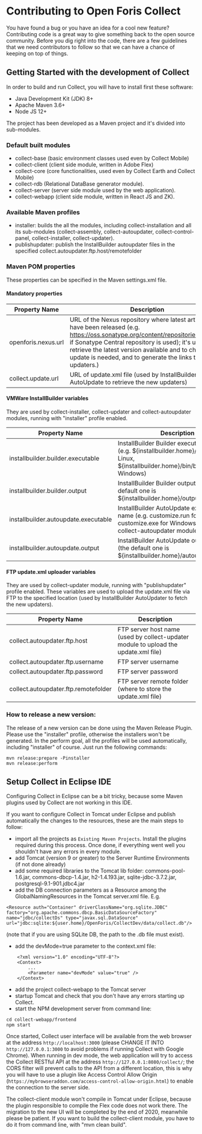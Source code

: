 # Contributing to Open Foris Collect 

You have found a bug or you have an idea for a cool new feature?
Contributing code is a great way to give something back to the open source community.
Before you dig right into the code, there are a few guidelines that we need contributors to follow so that we can have a chance of keeping on top of things.

## Getting Started with the development of Collect

In order to build and run Collect, you will have to install first these software:
* Java Development Kit (JDK) 8+
* Apache Maven 3.6+
* Node JS 12+

The project has been developed as a Maven project and it's divided into sub-modules.

### Default built modules

* collect-base (basic environment classes used even by Collect Mobile)
* collect-client (client side module, written in Adobe Flex)
* collect-core (core functionalities, used even by Collect Earth and Collect Mobile)
* collect-rdb (Relational DataBase generator module).
* collect-server (server side module used by the web application).
* collect-webapp (client side module, written in React JS and ZK).

### Available Maven profiles

* installer: 		builds the all the modules, including collect-installation and all its sub-modules (collect-assembly, collect-autoupdater, collect-control-panel, collect-installer, collect-updater).
* publishupdater:	publish the InstallBuilder autoupdater files in the specified collect.autoupdater.ftp.host/remotefolder


### Maven POM properties
These properties can be specified in the Maven settings.xml file.

#### Mandatory properties

Property Name | Description
------------- | -------------
openforis.nexus.url | URL of the Nexus repository where latest artifacts have been released (e.g. https://oss.sonatype.org/content/repositories/releases if Sonatype Central repository is used); it's used to retrieve the latest version available and to check if an update is needed, and to generate the links to the updaters.)
collect.update.url | URL of update.xml file (used by InstallBuilder AutoUpdate to retrieve the new updaters)

#### VMWare InstallBuilder variables
They are used by collect-installer, collect-updater and collect-autoupdater modules, running with "installer" profile enabled.

Property Name | Description
------------- | -------------
installbuilder.builder.executable | InstallBuilder Builder executable file name (e.g. ${installbuilder.home}/bin/builder in Linux, ${installbuilder.home}/bin/builder.exe in Windows)
installbuilder.builder.output | InstallBuilder Builder output folder (the default one is ${installbuilder.home}/output)
installbuilder.autoupdate.executable | InstallBuilder AutoUpdate executable file name (e.g. customize.run for Linux, customize.exe for Windows) (used by collect-autoupdater module)
installbuilder.autoupdate.output | InstallBuilder AutoUpdate output folder (the default one is ${installbuilder.home}/autoupdate/output)

#### FTP update.xml uploader variables
They are used by collect-updater module, running with "publishupdater" profile enabled.
These variables are used to upload the update.xml file via FTP to the specified location (used by InstallBuilder AutoUpdater to fetch the new updaters).

Property Name | Description
------------- | -------------
collect.autoupdater.ftp.host | FTP server host name (used by collect-updater module to upload the update.xml file)
collect.autoupdater.ftp.username | FTP server username
collect.autoupdater.ftp.password | FTP server password
collect.autoupdater.ftp.remotefolder | FTP server remote folder (where to store the update.xml file)

### How to release a new version:

The release of a new version can be done using the Maven Release Plugin.
Please use the "installer" profile, otherwise the installers won't be generated.
In the perform goal, all the profiles will be used automatically, including "installer" of course.
Just run the following commands: 

```
mvn release:prepare -Pinstaller
mvn release:perform
```

## Setup Collect in Eclipse IDE

Configuring Collect in Eclipse can be a bit tricky, because some Maven plugins used by Collect are not working in this IDE.

If you want to configure Collect in Tomcat under Eclipse and publish automatically the changes to the resources, these are the main steps to follow:

- import all the projects as `Existing Maven Projects`. Install the plugins required during this process. Once done, if everything went well you shouldn't have any errors in every module.
- add Tomcat (version 9 or greater) to the Server Runtime Environments (if not done already)
- add some required libraries to the Tomcat lib folder: commons-pool-1.6.jar, commons-dbcp-1.4.jar, h2-1.4.193.jar, sqlite-jdbc-3.7.2.jar, postgresql-9.1-901.jdbc4.jar
- add the DB connection parameters as a Resource among the GlobalNamingResources in the Tomcat server.xml file. E.g. 

```
<Resource auth="Container" driverClassName="org.sqlite.JDBC" factory="org.apache.commons.dbcp.BasicDataSourceFactory" name="jdbc/collectDs" type="javax.sql.DataSource" url="jdbc:sqlite:${user.home}/OpenForis/CollectDev/data/collect.db"/>
```
(note that if you are using SQLite DB, the path to the .db file must exist).
- add the devMode=true parameter to the context.xml file:

```
   	<?xml version="1.0" encoding="UTF-8"?>
   	<Context>
   		...
   		<Parameter name="devMode" value="true" />
   	</Context>
```
- add the project collect-webapp to the Tomcat server
- startup Tomcat and check that you don't have any errors starting up Collect.
- start the NPM development server from command line: 

```
cd collect-webapp/frontend
npm start
```
Once started, Collect user interface will be available from the web browser at the address `http://localhost:3000` (please CHANGE IT INTO `http://127.0.0.1:3000` to avoid problems if running Collect with Google Chrome).
When running in dev mode, the web application will try to access the Collect RESTful API at the address `http://127.0.0.1:8080/collect/`; the CORS filter will prevent calls to the API from a different location, this is why you will have to use a plugin like Access Control Allow Origin (`https://mybrowseraddon.com/access-control-allow-origin.html`) to enable the connection to the server side.

The collect-client module won't compile in Tomcat under Eclipse, because the plugin responsible to compile the Flex code does not work there.
The migration to the new UI will be completed by the end of 2020, meanwhile please be patient.
If you want to build the collect-client module, you have to do it from command line, with "mvn clean build".